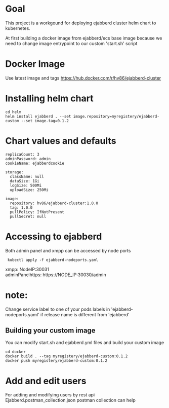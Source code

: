 # Goal
This project is a workgound for deploying ejabberd cluster helm chart to kubernetes.   

At first building a docker image from ejabberd/ecs base image
because we need to change image entrypoint to our custom 'start.sh' script

# Docker Image
  Use latest image and tags 
    https://hub.docker.com/r/hv86/ejabberd-cluster

# Installing helm chart
    cd helm   
    helm install ejabberd . --set image.repository=myregistery/ejabberd-custom --set image.tag=0.1.2

# Chart values and defaults

    replicaCount: 3    
    adminPassword: admin
    cookieName: ejabberdcookie
    
    storage:
      className: null
      dataSize: 1Gi
      logSize: 500Mi
      uploadSize: 250Mi
    
    image:
      repository: hv86/ejabberd-cluster:1.0.0
      tag: 1.0.0
      pullPolicy: IfNotPresent
      pullSecret: null
    

# Accessing to ejabberd
Both admin panel and xmpp can be accessed by node ports 

     kubectl apply -f ejabberd-nodeports.yaml     

   xmpp: NodeIP:30031  
   adminPanelhttps:  https://NODE_IP:30030/admin
    
 # note:
 Change service label to one of your pods labels in 'ejabberd-nodeports.yaml' if release name is 
 different from 'ejabberd' 
 

## Building your custom image
You can modify start.sh and ejabberd.yml files and build your custom image

    cd docker
    docker build . --tag myregistery/ejabberd-custom:0.1.2
    docker push myregistery/ejabberd-custom:0.1.2

# Add and edit users 
 For adding and modifying users by rest api Ejabberd.postman_collection.json postman collection can help
